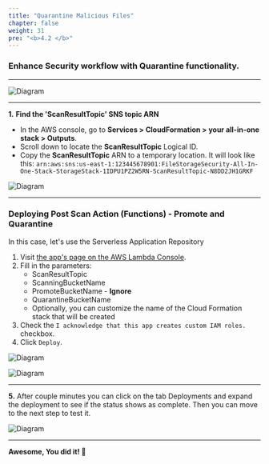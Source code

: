 ```yaml
---
title: "Quarantine Malicious Files"
chapter: false
weight: 31
pre: "<b>4.2 </b>"
---
```


### Enhance Security workflow with Quarantine functionality.

---

![Diagram](/images/aspera/arch-aws-flow.png)

---

**1.** **Find the 'ScanResultTopic' SNS topic ARN**

- In the AWS console, go to **Services > CloudFormation > your all-in-one stack > Outputs**.
- Scroll down to locate the  **ScanResultTopic** Logical ID.
- Copy the **ScanResultTopic** ARN to a temporary location. It will look like this: `arn:aws:sns:us-east-1:123445678901:FileStorageSecurity-All-In-One-Stack-StorageStack-1IDPU1PZ2W5RN-ScanResultTopic-N8DD2JH1GRKF`

![Diagram](/images/aspera/outputs.jpg)

---

### Deploying Post Scan Action (Functions) - Promote and Quarantine

In this case, let's use the Serverless Application Repository

1. Visit [the app's page on the AWS Lambda Console](https://us-east-1.console.aws.amazon.com/lambda/home?region=us-east-1#/create/app?applicationId=arn:aws:serverlessrepo:us-east-1:415485722356:applications/cloudone-filestorage-plugin-action-promote-or-quarantine).
2. Fill in the parameters:
    * ScanResultTopic
    * ScanningBucketName
    * PromoteBucketName - **Ignore**
    * QuarantineBucketName
    * Optionally, you can customize the name of the Cloud Formation stack that will be created
3. Check the `I acknowledge that this app creates custom IAM roles.` checkbox.
4. Click `Deploy`.

![Diagram](/images/scan_action_1.png)

![Diagram](/images/scan_action_3.png)

----

**5.** After couple minutes you can click on the tab Deployments and expand the deployment to see if the status shows as complete. Then you can move to the next step to test it.

![Diagram](/images/scan_action_4.png)


---

<b>Awesome, You did it! :tada: </b>
        


